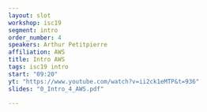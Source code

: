 ```yaml
---
layout: slot
workshop: isc19
segment: intro
order_number: 4
speakers: Arthur Petitpierre
affiliation: AWS
title: Intro AWS
tags: isc19 intro
start: "09:20"
yt: "https://www.youtube.com/watch?v=ii2ck1eMTP&t=936"
slides: "0_Intro_4_AWS.pdf"

---
```

